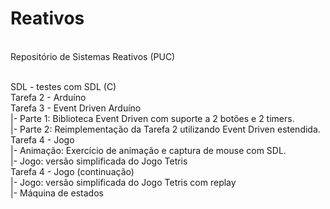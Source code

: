 # Reativos
<br>Repositório de Sistemas Reativos (PUC)

<br>SDL - testes com SDL (C)
<br>Tarefa 2 - Arduíno
<br>Tarefa 3 - Event Driven Arduíno
<br>  |- Parte 1: Biblioteca Event Driven com suporte a 2 botões e 2 timers.
<br>  |- Parte 2: Reimplementação da Tarefa 2 utilizando Event Driven estendida.
<br>Tarefa 4 - Jogo
<br>  |- Animação: Exercício de animação e captura de mouse com SDL.
<br>  |- Jogo: versão simplificada do Jogo Tetris
<br>Tarefa 4 - Jogo (continuação)
<br>  |- Jogo: versão simplificada do Jogo Tetris com replay
<br>  |- Máquina de estados
